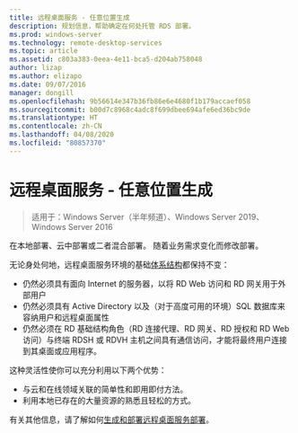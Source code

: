 ```yaml
---
title: 远程桌面服务 - 任意位置生成
description: 规划信息，帮助确定在何处托管 RDS 部署。
ms.prod: windows-server
ms.technology: remote-desktop-services
ms.topic: article
ms.assetid: c803a383-0eea-4e11-bca5-d204ab758048
author: lizap
ms.author: elizapo
ms.date: 09/07/2016
manager: dongill
ms.openlocfilehash: 9b56614e347b36fb86e6e4680f1b179accaef058
ms.sourcegitcommit: b00d7c8968c4adc8f699dbee694afe6ed36bc9de
ms.translationtype: HT
ms.contentlocale: zh-CN
ms.lasthandoff: 04/08/2020
ms.locfileid: "80857370"
---
```

# <a name="remote-desktop-services---build-anywhere"></a>远程桌面服务 - 任意位置生成

>适用于：Windows Server（半年频道）、Windows Server 2019、Windows Server 2016

在本地部署、云中部署或二者混合部署。 随着业务需求变化而修改部署。

无论身处何地，远程桌面服务环境的基础[体系结构](desktop-hosting-logical-architecture.md)都保持不变：
- 仍然必须具有面向 Internet 的服务器，以将 RD Web 访问和 RD 网关用于外部用户
- 仍然必须具有 Active Directory 以及（对于高度可用的环境）SQL 数据库来容纳用户和远程桌面属性
- 仍然必须在 RD 基础结构角色（RD 连接代理、RD 网关、RD 授权和 RD Web 访问）与终端 RDSH 或 RDVH 主机之间具有通信访问，才能将最终用户连接到其桌面或应用程序。

这种灵活性使你可以充分利用以下两个优势：
- 与云和在线领域关联的简单性和即用即付方法。
- 利用本地已存在的大量资源的熟悉且轻松的方式。

有关其他信息，请了解如何[生成和部署远程桌面服务部署](rds-build-and-deploy.md)。